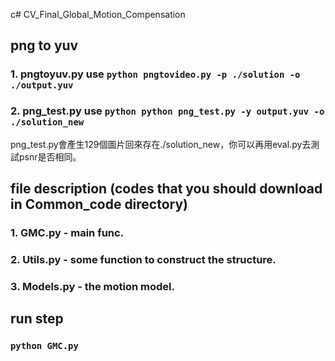 c# CV_Final_Global_Motion_Compensation
## png to yuv
### 1. pngtoyuv.py use ```python pngtovideo.py -p ./solution -o ./output.yuv```
### 2. png_test.py use ```python python png_test.py -y output.yuv -o ./solution_new ```
png_test.py會產生129個圖片回來存在./solution_new，你可以再用eval.py去測試psnr是否相同。

## file description (codes that you should download in Common_code directory)
### 1. GMC.py - main func.
### 2. Utils.py - some function to construct the structure.
### 3. Models.py - the motion model.
## run step
### ```python GMC.py```
